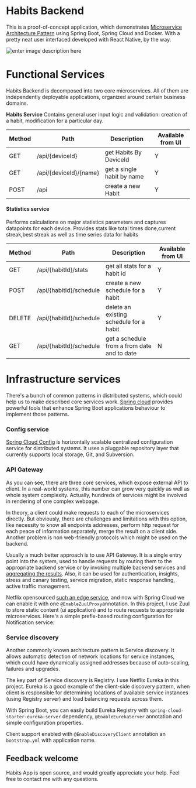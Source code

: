 # Habits Backend

This is a proof-of-concept application, which demonstrates [Microservice Architecture Pattern](http://martinfowler.com/microservices/) using Spring Boot, Spring Cloud and Docker. With a pretty neat user interfaced developed with React Native, by the way.

![enter image description here](https://lh3.googleusercontent.com/dcboR3wdriFe6DjnnaMNxeDnH0hOEdqPi3nmcaZuqCszn4T3WH7PxcNXo2_17NXaIOhMJBxLveFh)

# Functional Services
Habits Backend is decomposed into two core microservices. All of them are independently deployable applications, organized around certain business domains.

**Habits Service**
Contains general user input logic and validation: creation of a habit, modification for a particular day.

| Method | Path                   | Description                | Available from UI |
|--------|------------------------|----------------------------|-------------------|
| GET    | /api/{deviceId}        | get Habits By DeviceId     | Y                 |
| GET    | /api/{deviceId}/{name} | get a single habit by name | Y                 |
| POST   | /api                   | create a new Habit         | Y                 |

#### Statistics service

Performs calculations on major statistics parameters and captures datapoints for each device. Provides stats like total times done,current streak,best streak as well as time series data for habits

| Method | Path                    | Description                                 | Available from UI |
|--------|-------------------------|---------------------------------------------|-------------------|
| GET    | /api/{habitId}/stats    | get all stats for a habit id                | Y                 |
| POST   | /api/{habitId}/schedule | create a new schedule for a habit           | Y                 |
| DELETE | /api/{habitId}/schedule | delete an existing schedule for a habit     | Y                 |
| GET    | /api/{habitId}/schedule | get a schedule from a from date and to date | N                 |


# Infrastructure services
There's a bunch of common patterns in distributed systems, which could help us to make described core services work. [Spring cloud](http://projects.spring.io/spring-cloud/) provides powerful tools that enhance Spring Boot applications behaviour to implement those patterns.



### Config service

[Spring Cloud Config](http://cloud.spring.io/spring-cloud-config/spring-cloud-config.html)  is horizontally scalable centralized configuration service for distributed systems. It uses a pluggable repository layer that currently supports local storage, Git, and Subversion.

### API Gateway

As you can see, there are three core services, which expose external API to client. In a real-world systems, this number can grow very quickly as well as whole system complexity. Actually, hundreds of services might be involved in rendering of one complex webpage.

In theory, a client could make requests to each of the microservices directly. But obviously, there are challenges and limitations with this option, like necessity to know all endpoints addresses, perform http request for each peace of information separately, merge the result on a client side. Another problem is non web-friendly protocols which might be used on the backend.

Usually a much better approach is to use API Gateway. It is a single entry point into the system, used to handle requests by routing them to the appropriate backend service or by invoking multiple backend services and  [aggregating the results](http://techblog.netflix.com/2013/01/optimizing-netflix-api.html). Also, it can be used for authentication, insights, stress and canary testing, service migration, static response handling, active traffic management.

Netflix opensourced  [such an edge service](http://techblog.netflix.com/2013/06/announcing-zuul-edge-service-in-cloud.html), and now with Spring Cloud we can enable it with one  `@EnableZuulProxy`annotation. In this project, I use Zuul to store static content (ui application) and to route requests to appropriate microservices. Here's a simple prefix-based routing configuration for Notification service:

### Service discovery

Another commonly known architecture pattern is Service discovery. It allows automatic detection of network locations for service instances, which could have dynamically assigned addresses because of auto-scaling, failures and upgrades.

The key part of Service discovery is Registry. I use Netflix Eureka in this project. Eureka is a good example of the client-side discovery pattern, when client is responsible for determining locations of available service instances (using Registry server) and load balancing requests across them.

With Spring Boot, you can easily build Eureka Registry with  `spring-cloud-starter-eureka-server`  dependency,  `@EnableEurekaServer`  annotation and simple configuration properties.

Client support enabled with  `@EnableDiscoveryClient`  annotation an  `bootstrap.yml`  with application name.

## Feedback welcome

Habits App is open source, and would greatly appreciate your help. Feel free to contact me with any questions.
